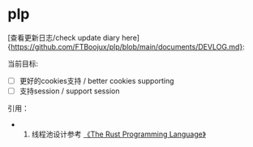 # plp

[查看更新日志/check update diary here]{https://github.com/FTBoojux/plp/blob/main/documents/DEVLOG.md}: 

当前目标:

- [ ] 更好的cookies支持 / better cookies supporting
- [ ] 支持session / support session

引用：
- 1. 线程池设计参考 [《The Rust Programming Language》](https://web.mit.edu/rust-lang_v1.25/arch/amd64_ubuntu1404/share/doc/rust/html/book/second-edition/ch20-00-final-project-a-web-server.html)